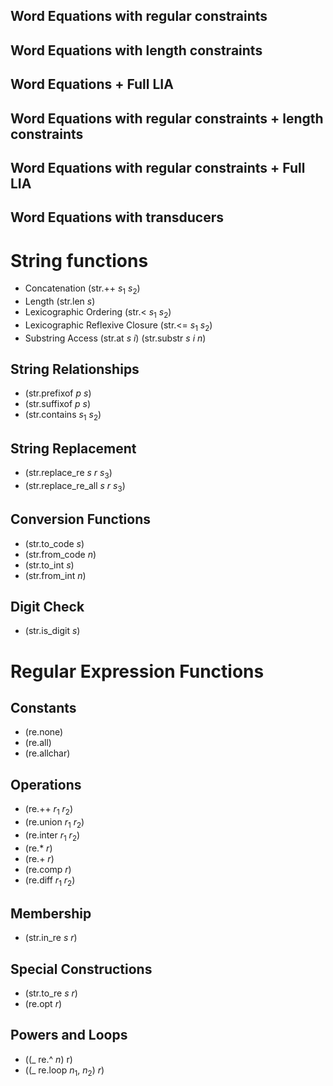 
## Word Equations with regular constraints
## Word Equations with length constraints
## Word Equations + Full LIA

## Word Equations with regular constraints + length constraints
## Word Equations with regular constraints + Full LIA
## Word Equations with transducers



# String functions
- Concatenation (str.++ $s_1$ $s_2$)
- Length (str.len $s$)
- Lexicographic Ordering (str.< $s_1$ $s_2$)
- Lexicographic Reflexive Closure (str.<= $s_1$ $s_2$)
- Substring Access (str.at $s$ $i$) (str.substr $s$ $i$ $n$)

## String Relationships
- (str.prefixof $p$ $s$)
- (str.suffixof $p$ $s$)
- (str.contains $s_1$ $s_2$)

## String Replacement
- (str.replace_re $s$ $r$ $s_3$)
- (str.replace_re_all $s$ $r$ $s_3$)

## Conversion Functions
- (str.to_code $s$)
- (str.from_code $n$)
- (str.to_int $s$)
- (str.from_int $n$)

## Digit Check
- (str.is_digit $s$)

# Regular Expression Functions
## Constants
- (re.none)
- (re.all)
- (re.allchar)

## Operations
- (re.++ $r_1$ $r_2$)
- (re.union $r_1$ $r_2$)
- (re.inter $r_1$ $r_2$)
- (re.* $r$)
- (re.+ $r$)
- (re.comp $r$)
- (re.diff $r_1$ $r_2$)

## Membership
- (str.in_re $s$ $r$)

## Special Constructions
- (str.to_re $s$ $r$)
- (re.opt $r$)

## Powers and Loops
- ((_ re.^ $n$) r)
- ((_ re.loop $n_1$, $n_2$) $r$)
